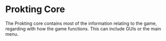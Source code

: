 # Prokting Core
The Prokting core contains most of the information relating to the game, regarding with how the game functions. This can include GUIs or the main menu.